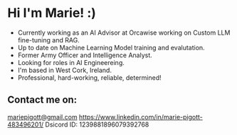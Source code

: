 # Hi I'm Marie! :)

- Currently working as an AI Advisor at Orcawise working on Custom LLM fine-tuning and RAG.
- Up to date on Machine Learning Model training and evalutation.
- Former Army Officer and Intelligence Analyst.
- Looking for roles in AI Engineereing.
- I'm based in West Cork, Ireland.
- Professional, hard-working, reliable, determined!

## Contact me on:
mariepigott@gmail.com
https://www.linkedin.com/in/marie-pigott-483496201/
Dsicord ID: 1239881896079392768
